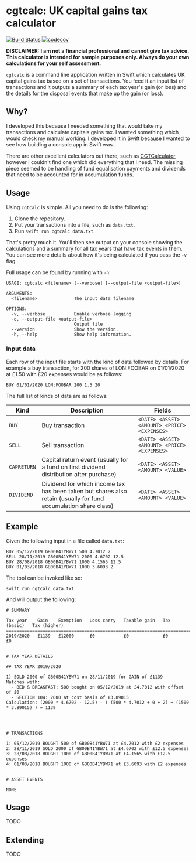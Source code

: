 # cgtcalc: UK capital gains tax calculator

[![Build Status](https://travis-ci.org/mattjgalloway/cgtcalc.svg?branch=master)](https://travis-ci.org/mattjgalloway/cgtcalc)
[![codecov](https://codecov.io/gh/mattjgalloway/cgtcalc/branch/master/graph/badge.svg)](https://codecov.io/gh/mattjgalloway/cgtcalc)

**DISCLAIMER: I am not a financial professional and cannot give tax advice. This calculator is intended for sample purposes only. Always do your own calculations for your self assessment.**

`cgtcalc` is a command line application written in Swift which calculates UK capital gains tax based on a set of transactions. You feed it an input list of transactions and it outputs a summary of each tax year's gain (or loss) and the details for the disposal events that make up the gain (or loss).

## Why?

I developed this because I needed something that would take my transactions and calculate capitals gains tax. I wanted something which would check my manual working. I developed it in Swift because I wanted to see how building a console app in Swift was.

There are other excellent calculators out there, such as [CGTCalculator](http://www.cgtcalculator.com/), however I couldn't find one which did everything that I need. The missing piece seemed to be handling of fund equalisation payments and dividends that need to be accounted for in accumulation funds.

## Usage

Using `cgtcalc` is simple. All you need to do is the following:

  1. Clone the repository.
  2. Put your transactions into a file, such as `data.txt`.
  3. Run `swift run cgtcalc data.txt`.

That's pretty much it. You'll then see output on your console showing the calculations and a summary for all tax years that have tax events in them. You can see more details about how it's being calculated if you pass the `-v` flag.

Full usage can be found by running with `-h`:
```
USAGE: cgtcalc <filename> [--verbose] [--output-file <output-file>]

ARGUMENTS:
  <filename>              The input data filename

OPTIONS:
  -v, --verbose           Enable verbose logging
  -o, --output-file <output-file>
                          Output file
  --version               Show the version.
  -h, --help              Show help information.
```

### Input data

Each row of the input file starts with the kind of data followed by details. For example a buy transaction, for 200 shares of LON:FOOBAR on 01/01/2020 at £1.50 with £20 expenses would be as follows:

```
BUY 01/01/2020 LON:FOOBAR 200 1.5 20
```

The full list of kinds of data are as follows:

| **Kind**    | **Description** | **Fields** |
|-------------|-----------------|------------|
| `BUY`       | Buy transaction | `<DATE> <ASSET> <AMOUNT> <PRICE> <EXPENSES>` |
| `SELL`      | Sell transaction | `<DATE> <ASSET> <AMOUNT> <PRICE> <EXPENSES>` |
| `CAPRETURN` | Capital return event (usually for a fund on first dividend distribution after purchase) | `<DATE> <ASSET> <AMOUNT> <VALUE>` |
| `DIVIDEND`  | Dividend for which income tax has been taken but shares also retain (usually for fund accumulation share class) | `<DATE> <ASSET> <AMOUNT> <VALUE>` |

## Example

Given the following input in a file called `data.txt`:
```
BUY 05/12/2019 GB00B41YBW71 500 4.7012 2
SELL 28/11/2019 GB00B41YBW71 2000 4.6702 12.5
BUY 28/08/2018 GB00B41YBW71 1000 4.1565 12.5
BUY 01/03/2018 GB00B41YBW71 1000 3.6093 2
```

The tool can be invoked like so:
```
swift run cgtcalc data.txt
```

And will output the following:
```
# SUMMARY

Tax year    Gain    Exemption   Loss carry   Taxable gain   Tax (basic)   Tax (higher)
======================================================================================
2019/2020   £1139   £12000      £0           £0             £0            £0


# TAX YEAR DETAILS

## TAX YEAR 2019/2020

1) SOLD 2000 of GB00B41YBW71 on 28/11/2019 for GAIN of £1139
Matches with:
  - BED & BREAKFAST: 500 bought on 05/12/2019 at £4.7012 with offset of £0
  - SECTION 104: 2000 at cost basis of £3.89015
Calculation: (2000 * 4.6702 - 12.5) - ( (500 * 4.7012 + 0 + 2) + (1500 * 3.89015) ) = 1139




# TRANSACTIONS

1: 05/12/2019 BOUGHT 500 of GB00B41YBW71 at £4.7012 with £2 expenses
2: 28/11/2019 SOLD 2000 of GB00B41YBW71 at £4.6702 with £12.5 expenses
3: 28/08/2018 BOUGHT 1000 of GB00B41YBW71 at £4.1565 with £12.5 expenses
4: 01/03/2018 BOUGHT 1000 of GB00B41YBW71 at £3.6093 with £2 expenses


# ASSET EVENTS

NONE
```

## Usage

TODO

## Extending

TODO
